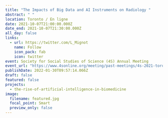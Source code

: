 ```yaml
---
title: "The Impacts of Big Data and AI Instruments on Radiology "
abstract: " "
location: Toronto / En ligne
date: 2021-10-07T21:00:00.000Z
date_end: 2021-10-07T21:30:00.000Z
all_day: false
links:
  - url: https://twitter.com/L_Mignot
    name: Follow
    icon_pack: fab
    icon: twitter
event: Society for Social Studies of Science (4S) Annual Meeting
event_url: "https://www.4sonline.org/meeting/past-meetings/4s-2021-toronto/ "
publishDate: 2022-01-30T09:57:14.066Z
draft: false
featured: false
projects:
  - the-rise-of-artificial-intelligence-in-biomedicine
image:
  filename: featured.jpg
  focal_point: Smart
  preview_only: false
---
```


